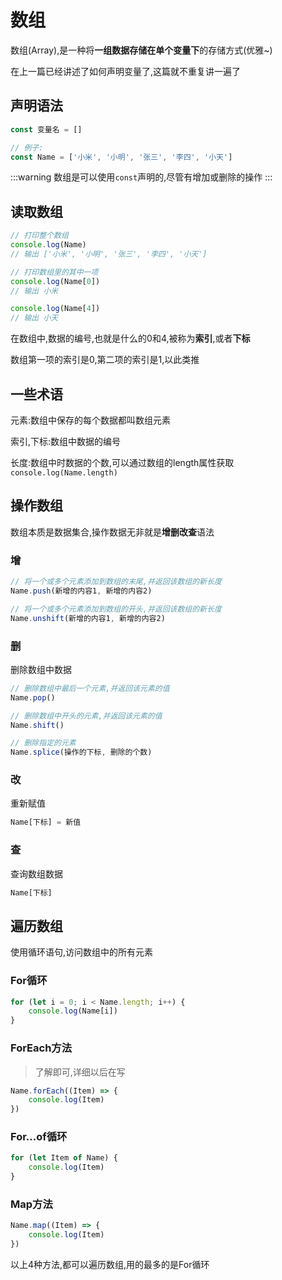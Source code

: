 # 数组

数组(Array),是一种将**一组数据存储在单个变量下**的存储方式(优雅~)

在上一篇已经讲述了如何声明变量了,这篇就不重复讲一遍了

## 声明语法

```js
const 变量名 = []

// 例子:
const Name = ['小米', '小明', '张三', '李四', '小天']
```

:::warning
数组是可以使用`const`声明的,尽管有增加或删除的操作
:::

## 读取数组

```js
// 打印整个数组
console.log(Name)
// 输出 ['小米', '小明', '张三', '李四', '小天']

// 打印数组里的其中一项
console.log(Name[0])
// 输出 小米

console.log(Name[4])
// 输出 小天
```

在数组中,数据的编号,也就是什么的0和4,被称为**索引**,或者**下标**

数组第一项的索引是0,第二项的索引是1,以此类推

## 一些术语

元素:数组中保存的每个数据都叫数组元素

索引,下标:数组中数据的编号

长度:数组中时数据的个数,可以通过数组的length属性获取`console.log(Name.length)`

## 操作数组

数组本质是数据集合,操作数据无非就是**增删改查**语法

### 增

```js
// 将一个或多个元素添加到数组的末尾,并返回该数组的新长度
Name.push(新增的内容1, 新增的内容2)

// 将一个或多个元素添加到数组的开头,并返回该数组的新长度
Name.unshift(新增的内容1, 新增的内容2)
```

### 删

删除数组中数据

```js
// 删除数组中最后一个元素,并返回该元素的值
Name.pop()

// 删除数组中开头的元素,并返回该元素的值
Name.shift()

// 删除指定的元素
Name.splice(操作的下标, 删除的个数)
```

### 改

重新赋值

```js
Name[下标] = 新值
```

### 查

查询数组数据

```js
Name[下标]
```

## 遍历数组

使用循环语句,访问数组中的所有元素

### For循环

```js
for (let i = 0; i < Name.length; i++) {
    console.log(Name[i])
}
```

### ForEach方法

> 了解即可,详细以后在写

```js
Name.forEach((Item) => {
    console.log(Item)
})
```

### For...of循环

```js
for (let Item of Name) {
    console.log(Item)
}
```

### Map方法

```js
Name.map((Item) => {
    console.log(Item)
})
```

以上4种方法,都可以遍历数组,用的最多的是For循环
